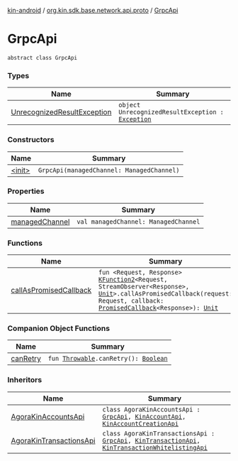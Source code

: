 [kin-android](../../index.md) / [org.kin.sdk.base.network.api.proto](../index.md) / [GrpcApi](./index.md)

# GrpcApi

`abstract class GrpcApi`

### Types

| Name | Summary |
|---|---|
| [UnrecognizedResultException](-unrecognized-result-exception.md) | `object UnrecognizedResultException : `[`Exception`](https://kotlinlang.org/api/latest/jvm/stdlib/kotlin/-exception/index.html) |

### Constructors

| Name | Summary |
|---|---|
| [&lt;init&gt;](-init-.md) | `GrpcApi(managedChannel: ManagedChannel)` |

### Properties

| Name | Summary |
|---|---|
| [managedChannel](managed-channel.md) | `val managedChannel: ManagedChannel` |

### Functions

| Name | Summary |
|---|---|
| [callAsPromisedCallback](call-as-promised-callback.md) | `fun <Request, Response> `[`KFunction2`](https://kotlinlang.org/api/latest/jvm/stdlib/kotlin.reflect/-k-function2/index.html)`<Request, StreamObserver<Response>, `[`Unit`](https://kotlinlang.org/api/latest/jvm/stdlib/kotlin/-unit/index.html)`>.callAsPromisedCallback(request: Request, callback: `[`PromisedCallback`](../../org.kin.sdk.base.tools/-promised-callback/index.md)`<Response>): `[`Unit`](https://kotlinlang.org/api/latest/jvm/stdlib/kotlin/-unit/index.html) |

### Companion Object Functions

| Name | Summary |
|---|---|
| [canRetry](can-retry.md) | `fun `[`Throwable`](https://kotlinlang.org/api/latest/jvm/stdlib/kotlin/-throwable/index.html)`.canRetry(): `[`Boolean`](https://kotlinlang.org/api/latest/jvm/stdlib/kotlin/-boolean/index.html) |

### Inheritors

| Name | Summary |
|---|---|
| [AgoraKinAccountsApi](../-agora-kin-accounts-api/index.md) | `class AgoraKinAccountsApi : `[`GrpcApi`](./index.md)`, `[`KinAccountApi`](../../org.kin.sdk.base.network.api/-kin-account-api/index.md)`, `[`KinAccountCreationApi`](../../org.kin.sdk.base.network.api/-kin-account-creation-api/index.md) |
| [AgoraKinTransactionsApi](../-agora-kin-transactions-api/index.md) | `class AgoraKinTransactionsApi : `[`GrpcApi`](./index.md)`, `[`KinTransactionApi`](../../org.kin.sdk.base.network.api/-kin-transaction-api/index.md)`, `[`KinTransactionWhitelistingApi`](../../org.kin.sdk.base.network.api/-kin-transaction-whitelisting-api/index.md) |
